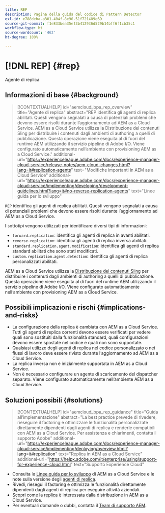 ```yaml
---
title: REP
description: Pagina della guida del codice di Pattern Detector
exl-id: e788deba-a301-404f-8e90-51f721409e69
source-git-commit: f1e833bea35ef3b412936d529b14bff6f1cb35c1
workflow-type: ht
source-wordcount: '462'
ht-degree: 100%

---
```


# [!DNL REP] {#rep}

Agente di replica

## Informazioni di base {#background}

>[!CONTEXTUALHELP]
>id="aemcloud_bpa_rep_overview"
>title="Agente di replica"
>abstract="REP identifica gli agenti di replica abilitati. Questi vengono segnalati a causa di potenziali problemi che devono essere risolti durante l’aggiornamento ad AEM as a Cloud Service. AEM as a Cloud Service utilizza la Distribuzione dei contenuti Sling per distribuire i contenuti dagli ambienti di authoring a quelli di pubblicazione. Questa operazione viene eseguita al di fuori del runtime AEM utilizzando il servizio pipeline di Adobe I/O. Viene configurato automaticamente nell’ambiente con provisioning AEM as a Cloud Service."
>additional-url="https://experienceleague.adobe.com/docs/experience-manager-cloud-service/release-notes/aem-cloud-changes.html?lang=it#replication-agents" text="Modifiche importanti in AEM as a Cloud Service"
>additional-url="https://experienceleague.adobe.com/docs/experience-manager-cloud-service/implementing/developing/development-guidelines.html?lang=it#no-reverse-replication-agents" text="Linee guida per lo sviluppo"

`REP` identifica gli agenti di replica abilitati. Questi vengono segnalati a causa di potenziali problemi che devono essere risolti durante l’aggiornamento ad AEM as a Cloud Service.

I sottotipi vengono utilizzati per identificare diversi tipi di informazioni:

* `forward.replication`: identifica gli agenti di replica in avanti abilitati.
* `reverse.replication`: identifica gli agenti di replica inversa abilitati.
* `standard.replication.agent.modification`: identifica gli agenti di replica standard abilitati che sono stati modificati.
* `custom.replication.agent.detection`: identifica gli agenti di replica personalizzati abilitati.

AEM as a Cloud Service utilizza la [Distribuzione dei contenuti Sling](https://sling.apache.org/documentation/bundles/content-distribution.html) per distribuire i contenuti dagli ambienti di authoring a quelli di pubblicazione. Questa operazione viene eseguita al di fuori del runtime AEM utilizzando il servizio pipeline di Adobe I/O. Viene configurato automaticamente nell’ambiente con provisioning AEM as a Cloud Service.

## Possibili implicazioni e rischi {#implications-and-risks}

* La configurazione della replica è cambiata con AEM as a Cloud Service. Tutti gli agenti di replica correnti devono essere verificati per vedere quali sono sostituiti dalla funzionalità standard, quali configurazioni devono essere spostate nel codice e quali non sono supportate.
* Qualsiasi utilizzo degli agenti di replica nel codice personalizzato o nei flussi di lavoro deve essere rivisto durante l’aggiornamento ad AEM as a Cloud Service.
* La replica inversa non è inizialmente supportata in AEM as a Cloud Service.
* Non è necessario configurare un agente di scaricamento del dispatcher separato. Viene configurato automaticamente nell’ambiente AEM as a Cloud Service.

## Soluzioni possibili {#solutions}

>[!CONTEXTUALHELP]
>id="aemcloud_bpa_rep_guidance"
>title="Guida all’implementazione"
>abstract="La best practice prevede di rivedere, rieseguire il factoring e ottimizzare le funzionalità personalizzate direttamente dipendenti dagli agenti di replica e renderle compatibili con AEM as a Cloud Service. Per assistenza e chiarimenti, contatta il supporto Adobe"
>additional-url="https://experienceleague.adobe.com/docs/experience-manager-cloud-service/implementing/deploying/overview.html?lang=it#replication" text="Replica in AEM as a Cloud Service"
>additional-url="https://helpx.adobe.com/it/enterprise/using/support-for-experience-cloud.html" text="Supporto Experience Cloud"

* Consulta le [Linee guida per lo sviluppo](https://experienceleague.adobe.com/docs/experience-manager-cloud-service/implementing/developing/development-guidelines.html?lang=it#no-reverse-replication-agents) di AEM as a Cloud Service e le note sulla versione degli [agenti di replica](https://experienceleague.adobe.com/docs/experience-manager-cloud-service/release-notes/aem-cloud-changes.html?lang=it#replication-agents).
* Rivedi, riesegui il factoring e ottimizza le funzionalità direttamente dipendenti dagli agenti di replica per eseguire attività aziendali.
* Scopri come la [replica](https://experienceleague.adobe.com/docs/experience-manager-cloud-service/implementing/deploying/overview.html?lang=it#replication) è interessata dalla distribuzione in AEM as a Cloud Service.
* Per eventuali domande o dubbi, contatta il [Team di supporto AEM](https://helpx.adobe.com/it/enterprise/using/support-for-experience-cloud.html).
